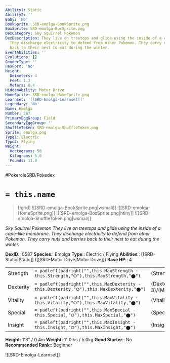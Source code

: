 ```yaml
---
Ability1: Static
Ability2: ''
Baby: 'No'
BookSprite: SRD-emolga-BookSprite.png
BoxSprite: SRD-emolga-BoxSprite.png
DexCategory: Sky Squirrel Pokemon
DexDescription: They live on treetops and glide using the inside of a cape-like membrane.
  They discharge electricity to defend from other Pokemon. They carry nuts and berries
  back to their nest to eat during the winter.
EventAbilities: ''
Evolutions: []
GenderType: ''
HasForm: 'No'
Height:
  Deimeters: 4
  Feet: 1.3
  Meters: 0.4
HiddenAbility: Motor Drive
HomeSprite: SRD-emolga-HomeSprite.png
Learnset: '[[SRD-Emolga-Learnset]]'
Legendary: 'No'
Name: Emolga
Number: 587
PrimaryEggGroup: Field
SecondaryEggGroup: ''
ShuffleToken: SRD-emolga-ShuffleToken.png
Sprite: emolga.png
Type1: Electric
Type2: Flying
Weight:
  Hectograms: 50
  Kilograms: 5.0
  Pounds: 11.0
---
```


#PokeroleSRD/Pokedex

# `= this.name`

> [!grid]
> ![[SRD-emolga-BookSprite.png|wsmall]]
> ![[SRD-emolga-HomeSprite.png]]
> ![[SRD-emolga-BoxSprite.png|htiny]]
> ![[SRD-emolga-ShuffleToken.png|wsmall]]


*Sky Squirrel Pokemon*
*They live on treetops and glide using the inside of a cape-like membrane. They discharge electricity to defend from other Pokemon. They carry nuts and berries back to their nest to eat during the winter.*

**DexID**:: 0587
**Species**:: Emolga
**Type**:: Electric / Flying
**Abilities**:: [[SRD-Static|Static]] ([[SRD-Motor Drive|Motor Drive]])
**Base HP**:: 4

|           |                                                                                        |                                          |
| --------- | -------------------------------------------------------------------------------------- | ---------------------------------------- |
| Strength  | `= padleft(padright("",this.MaxStrength - this.Strength,"⭘"),this.MaxStrength,"⬤")`    | (Strength::2)/(MaxStrength::5)   |
| Dexterity | `= padleft(padright("",this.MaxDexterity - this.Dexterity,"⭘"),this.MaxDexterity,"⬤")` | (Dexterity:: 3)/(MaxDexterity::6) |
| Vitality  | `= padleft(padright("",this.MaxVitality - this.Vitality,"⭘"),this.MaxVitality,"⬤")`    | (Vitality::2)/(MaxVitality::4)   |
| Special   | `= padleft(padright("",this.MaxSpecial - this.Special,"⭘"),this.MaxSpecial,"⬤")`       | (Special::2)/(MaxSpecial::5)     |
| Insight   | `= padleft(padright("",this.MaxInsight - this.Insight,"⭘"),this.MaxInsight,"⬤")`       | (Insight::2)/(MaxInsight::4)     |

**Height**: 1'3" / 0.4m
**Weight**: 11.0lbs / 5.0kg
**Good Starter**:: No
**Recommended Rank**:: Beginner

![[SRD-Emolga-Learnset]]